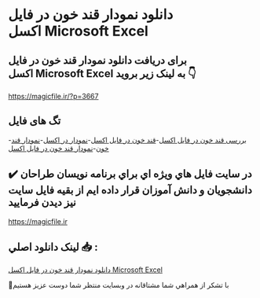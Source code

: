 # دانلود نمودار قند خون در فایل اکسل Microsoft Excel

## برای دریافت دانلود نمودار قند خون در فایل اکسل Microsoft Excel به لینک زیر بروید 👇

https://magicfile.ir/?p=3667

## تگ های فایل

-[بررسی قند خون در فایل اکسل](https://magicfile.ir/product/%d9%86%d9%85%d9%88%d8%af%d8%a7%d8%b1-%d9%82%d9%86%d8%af-%d8%ae%d9%88%d9%86-%d8%af%d8%b1-%d9%81%d8%a7%db%8c%d9%84-%d8%a7%da%a9%d8%b3%d9%84microsoft-excel/)-[قند خون در فایل اکسل](https://magicfile.ir/product/%d9%86%d9%85%d9%88%d8%af%d8%a7%d8%b1-%d9%82%d9%86%d8%af-%d8%ae%d9%88%d9%86-%d8%af%d8%b1-%d9%81%d8%a7%db%8c%d9%84-%d8%a7%da%a9%d8%b3%d9%84microsoft-excel/)-[نمودار در اکسل](https://magicfile.ir/product/%d9%86%d9%85%d9%88%d8%af%d8%a7%d8%b1-%d9%82%d9%86%d8%af-%d8%ae%d9%88%d9%86-%d8%af%d8%b1-%d9%81%d8%a7%db%8c%d9%84-%d8%a7%da%a9%d8%b3%d9%84microsoft-excel/)-[نمودار قند خون](https://magicfile.ir/product/%d9%86%d9%85%d9%88%d8%af%d8%a7%d8%b1-%d9%82%d9%86%d8%af-%d8%ae%d9%88%d9%86-%d8%af%d8%b1-%d9%81%d8%a7%db%8c%d9%84-%d8%a7%da%a9%d8%b3%d9%84microsoft-excel/)-[نمودار قند خون در فایل اکسل](https://magicfile.ir/product/%d9%86%d9%85%d9%88%d8%af%d8%a7%d8%b1-%d9%82%d9%86%d8%af-%d8%ae%d9%88%d9%86-%d8%af%d8%b1-%d9%81%d8%a7%db%8c%d9%84-%d8%a7%da%a9%d8%b3%d9%84microsoft-excel/)

## ✔️ در سايت فايل هاي ويژه اي براي برنامه نويسان طراحان دانشجويان و دانش آموزان قرار داده ايم از بقيه فايل سايت نيز ديدن فرماييد

https://magicfile.ir


## لينک دانلود اصلي 📥 :

[دانلود نمودار قند خون در فایل اکسل Microsoft Excel](https://magicfile.ir/product/%d9%86%d9%85%d9%88%d8%af%d8%a7%d8%b1-%d9%82%d9%86%d8%af-%d8%ae%d9%88%d9%86-%d8%af%d8%b1-%d9%81%d8%a7%db%8c%d9%84-%d8%a7%da%a9%d8%b3%d9%84microsoft-excel/) 


🙏با تشکر از همراهي شما مشتاقانه در وبسایت منتظر شما دوست عزیز هستیم

